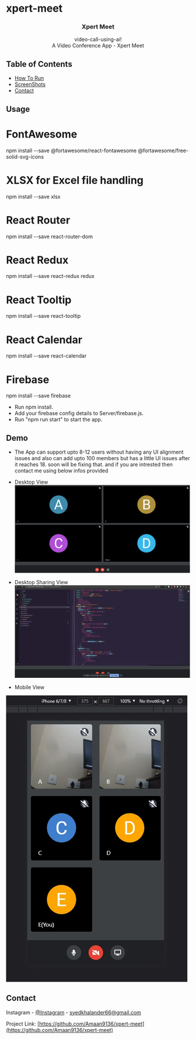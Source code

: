 # xpert-meet

<p align="center">  
  <h3 align="center">Xpert Meet </h3>

  <p align="center">
    video-call-using-ai!
    <br />  
     A Video Conference App - Xpert Meet
    <br />
  </p>
</p>

<!-- TABLE OF CONTENTS -->

## Table of Contents

- [How To Run](#usage)
- [ScreenShots](#demo)
- [Contact](#contact)

<!-- tutorial -->

<!-- Prerequisites -->

## Usage
<!-- install dependencies -->
# FontAwesome
npm install --save @fortawesome/react-fontawesome @fortawesome/free-solid-svg-icons

# XLSX for Excel file handling
npm install --save xlsx

# React Router
npm install --save react-router-dom

# React Redux
npm install --save react-redux redux

# React Tooltip
npm install --save react-tooltip

# React Calendar
npm install --save react-calendar

# Firebase
npm install --save firebase

<!-- run below commands -->
- Run npm install.
- Add your firebase config details to Server/firebase.js.
- Run "npm run start" to start the app.

<!-- Demo -->

## Demo

- The App can support upto 8-12 users without having any UI alignment issues and also can add upto 100 members but has a little UI issues after it reaches 18. soon will be fixing that. and if you are intrested then contact me using below infos provided

- Desktop View
  ![](screenshots/Desktop%20View.jpg)

- Desktop Sharing View
  ![](screenshots/Screenshare.jpg)

- Mobile View
  <br />

![](screenshots/Mobile%20View.jpg)

<!-- CONTACT -->

## Contact

Instagram - [@Instagram](https://www.instagram.com/amaan.m.k/) - syedkhalander66@gmail.com 

Project Link: [https://github.com/Amaan9136/xpert-meet](https://github.com/Amaan9136/xpert-meet)
